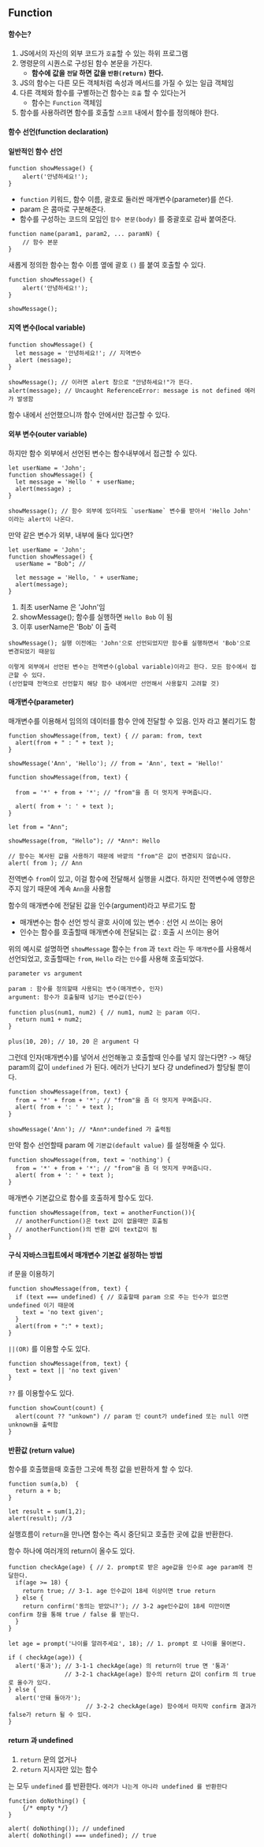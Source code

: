 ## Function

#### 함수는?

1. JS에서의 자신의 외부 코드가 `호출`할 수 있는 하위 프로그램
2. 명령문의 시퀀스로 구성된 함수 본문을 가진다.
    - **함수에 값을 `전달` 하면 값을 `반환(return)` 한다.**
3. JS의 함수는 다른 모든 객체처럼 속성과 메서드를 가질 수 있는 일급 객체임
4. 다른 객체와 함수를 구별하는건 함수는 `호출` 할 수 있다는거
    - 함수는 `Function` 객체임
5. 함수를 사용하려면 함수를 호출할 `스코프` 내에서 함수를 정의해야 한다.


#### 함수 선언(function declaration)

#### 일반적인 함수 선언

```
function showMessage() {
    alert('안녕하세요!');
}
```

- `function` 키워드, 함수 이름, 괄호로 둘러싼 매개변수(parameter)를 쓴다.
- param 은 콤마로 구분해준다.
- 함수를 구성하는 코드의 모임인 `함수 본문(body)` 를 중괄호로 감싸 붙여준다.


```
function name(param1, param2, ... paramN) {
    // 함수 본문
}
```
새롭게 정의한 함수는 함수 이름 옆에 괄호 `()` 를 붙여 호출할 수 있다.

```
function showMessage() {
    alert('안녕하세요!');
}

showMessage();
```

#### 지역 변수(local variable)

```
function showMessage() {
  let message = '안녕하세요!'; // 지역변수
  alert (message);
}

showMessage(); // 이러면 alert 창으로 "안녕하세요!"가 뜬다.
alert(message); // Uncaught ReferenceError: message is not defined 에러가 발생함
```
함수 내에서 선언했으니까 함수 안에서만 접근할 수 있다.

#### 외부 변수(outer variable)

하지만 함수 외부에서 선언된 변수는 함수내부에서 접근할 수 있다. 

```
let userName = 'John';
function showMessage() {
  let message = 'Hello ' + userName;
  alert(message) ;
}

showMessage(); // 함수 외부에 있더라도 `userName` 변수를 받아서 'Hello John' 이라는 alert이 나온다.
```

만약 같은 변수가 외부, 내부에 둘다 있다면? 

```
let userName = 'John';
function showMessage() {
  userName = "Bob"; //

  let message = 'Hello, ' + userName;
  alert(message);
}
```

1. 최초 userName 은 'John'임
2. showMessage(); 함수를 실행하면 `Hello Bob` 이 됨
3. 이후 userName은 'Bob' 이 출력

```
showMessage(); 실행 이전에는 'John'으로 선언되었지만 함수를 실행하면서 'Bob'으로 변경되었기 때문임
```

```
이렇게 외부에서 선언된 변수는 전역변수(global variable)이라고 한다. 모든 함수에서 접근할 수 있다.
(선언할때 전역으로 선언할지 해당 함수 내에서만 선언해서 사용할지 고려할 것)
```

#### 매개변수(parameter)

매개변수를 이용해서 임의의 데이터를 함수 안에 전달할 수 있음. 인자 라고 불리기도 함

```
function showMessage(from, text) { // param: from, text
  alert(from + " : " + text );
}

showMessage('Ann', 'Hello'); // from = 'Ann', text = 'Hello!'
```

```
function showMessage(from, text) {

  from = '*' + from + '*'; // "from"을 좀 더 멋지게 꾸며줍니다.

  alert( from + ': ' + text );
}

let from = "Ann";

showMessage(from, "Hello"); // *Ann*: Hello

// 함수는 복사된 값을 사용하기 때문에 바깥의 "from"은 값이 변경되지 않습니다.
alert( from ); // Ann
```

전역변수 `from`이 있고, 이걸 함수에 전달해서 실행을 시켰다. 
하지만 전역변수에 영향은 주지 않기 때문에 계속 `Ann`을 사용함

함수의 매개변수에 전달된 값을 인수(argument)라고 부르기도 함
- 매개변수는 함수 선언 방식 괄호 사이에 있는 변수 : 선언 시 쓰이는 용어
- 인수는 함수를 호출할때 매개변수에 전달되는 값 : 호출 시 쓰이는 용어

위의 예시로 설명하면 
`showMessage` 함수는 `from` 과 `text` 라는 두 `매개변수`를 사용해서 선언되었고,
호출할때는 `from`, `Hello` 라는 `인수`를 사용해 호출되었다.

```
parameter vs argument

param : 함수를 정의할때 사용되는 변수(매개변수, 인자)
argument: 함수가 호출될때 넘기는 변수값(인수)

function plus(num1, num2) { // num1, num2 는 param 이다.
  return num1 + num2;
}

plus(10, 20); // 10, 20 은 argument 다 
```

그런데 인자(매개변수)를 넣어서 선언해놓고 호출할때 인수를 넣지 않는다면?
-> 해당 param의 값이 `undefined` 가 된다. 에러가 난다기 보다 걍 undefined가 할당될 뿐이다.

```
function showMessage(from, text) {
  from = '*' + from + '*'; // "from"을 좀 더 멋지게 꾸며줍니다.
  alert( from + ': ' + text );
}

showMessage('Ann'); // *Ann*:undefined 가 출력됨
```

만약 함수 선언할때 param 에 `기본값(default value)` 를 설정해줄 수 있다.

```
function showMessage(from, text = 'nothing') {
  from = '*' + from + '*'; // "from"을 좀 더 멋지게 꾸며줍니다.
  alert( from + ': ' + text );
}
```

매개변수 기본값으로 함수를 호출하게 할수도 있다.
```
function showMessage(from, text = anotherFunction()){
  // anotherFunction()은 text 값이 없을때만 호출됨
  // anotherFunction()의 반환 값이 text값이 됨
}
```
#### 구식 자바스크립트에서 매개변수 기본값 설정하는 방법

if 문을 이용하기
```
function showMessage(from, text) {
  if (text === undefined) { // 호출할때 param 으로 주는 인수가 없으면 undefined 이기 때문에
    text = 'no text given';
  }
  alert(from + ":" + text);
}
```
`||(OR)` 를 이용할 수도 있다.
```
function showMessage(from, text) {
  text = text || 'no text given'
}
```

`??` 를 이용할수도 있다. 
```
function showCount(count) {
  alert(count ?? "unkown") // param 인 count가 undefined 또는 null 이면 unknown을 출력함
}
```

#### 반환값 (return value)

함수를 호출했을때 호출한 그곳에 특정 값을 반환하게 할 수 있다.

```
function sum(a,b)  {
  return a + b;
}

let result = sum(1,2);
alert(result); //3
```

실행흐름이 `return`을 만나면 함수는 즉시 중단되고 호출한 곳에 값을 반환한다.

함수 하나에 여러개의 return이 올수도 있다.

```
function checkAge(age) { // 2. prompt로 받은 age값을 인수로 age param에 전달한다.
  if(age >= 18) {
    return true; // 3-1. age 인수값이 18세 이상이면 true return
  } else {
    return confirm('동의는 받았니?'); // 3-2 age인수값이 18세 미만이면 confirm 창을 통해 true / false 를 받는다.
  }
}

let age = prompt('나이를 알려주세요', 18); // 1. prompt 로 나이를 물어본다.

if ( checkAge(age)) { 
  alert('통과'); // 3-1-1 checkAge(age) 의 return이 true 면 '통과'
                // 3-2-1 chackAge(age) 함수의 return 값이 confirm 의 true로 올수가 있다.
} else {
  alert('안돼 돌아가');
                      // 3-2-2 checkAge(age) 함수에서 마지막 confirm 결과가 false가 return 될 수 있다.
}
```

#### return 과 undefined

1. `return` 문의 없거나
2. `return` 지시자만 있는 함수

는 모두 `undefined` 를 반환한다. `에러가 나는게 아니라 undefined 를 반환한다`

```
function doNothing() {
    {/* empty */}
}

alert( doNothing()); // undefined
alert( doNothing() === undefined); // true
```